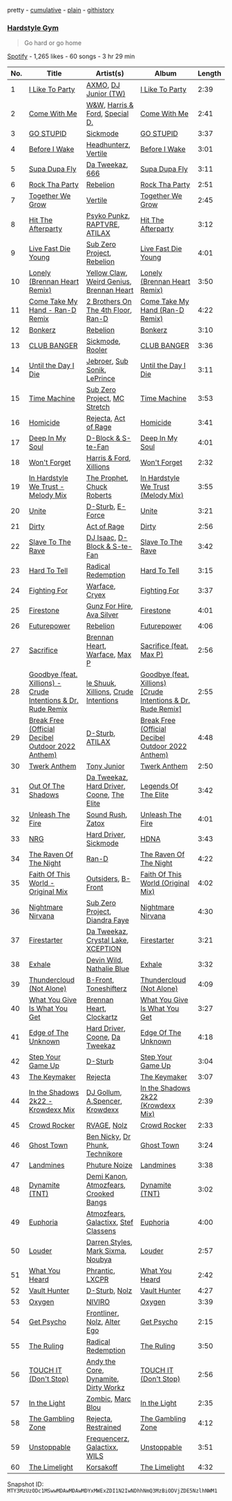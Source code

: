 pretty - [cumulative](/playlists/cumulative/37i9dQZF1DX6scD2GXri65.md) - [plain](/playlists/plain/37i9dQZF1DX6scD2GXri65) - [githistory](https://github.githistory.xyz/mackorone/spotify-playlist-archive/blob/main/playlists/plain/37i9dQZF1DX6scD2GXri65)

### [Hardstyle Gym](https://open.spotify.com/playlist/37i9dQZF1DX6scD2GXri65)

> Go hard or go home

[Spotify](https://open.spotify.com/user/spotify) - 1,265 likes - 60 songs - 3 hr 29 min

| No. | Title | Artist(s) | Album | Length |
|---|---|---|---|---|
| 1 | [I Like To Party](https://open.spotify.com/track/7piw0SrFyHjJwOivGxdrnb) | [AXMO](https://open.spotify.com/artist/5QWt56OIzFSPRpD7VeRkbc), [DJ Junior \(TW\)](https://open.spotify.com/artist/5guBrcv1BxjlJdKlW8MNyh) | [I Like To Party](https://open.spotify.com/album/5sXLI9fWW2vmRUzIjNaGHQ) | 2:39 |
| 2 | [Come With Me](https://open.spotify.com/track/1uIBzJWcxbUSMX4OFi7XwQ) | [W&W](https://open.spotify.com/artist/2rTo8KIkBTFjQS7VvaKYQ4), [Harris & Ford](https://open.spotify.com/artist/4FDj6mh458K7m9Txwyj2rt), [Special D.](https://open.spotify.com/artist/4EViwTsUibZWyo1K5EgrJt) | [Come With Me](https://open.spotify.com/album/1j0xzvGGOhTM4sxZ22IzDT) | 2:41 |
| 3 | [GO STUPID](https://open.spotify.com/track/4qfD7xjF4ZhteeAc6B7TjA) | [Sickmode](https://open.spotify.com/artist/5PbgCU02dfdBCAzpOaNmYW) | [GO STUPID](https://open.spotify.com/album/2EKRY3rSfqZQmUfkbVzL5q) | 3:37 |
| 4 | [Before I Wake](https://open.spotify.com/track/1E98GLyca4lWhGg0UJjIWE) | [Headhunterz](https://open.spotify.com/artist/6C0KWmCdqrLU2LzzWBPbOy), [Vertile](https://open.spotify.com/artist/2CREMC4YATn7Bx9ZQku6IH) | [Before I Wake](https://open.spotify.com/album/03shY44GfauTzF4uVsDZiV) | 3:01 |
| 5 | [Supa Dupa Fly](https://open.spotify.com/track/1f1oSxTFtI9WN7X6GvzMtF) | [Da Tweekaz](https://open.spotify.com/artist/6UOk7DmvqlzWmo6gjhZvn6), [666](https://open.spotify.com/artist/76TM3QXivQvlLmZxdYxMZr) | [Supa Dupa Fly](https://open.spotify.com/album/6AsthfXuyR0Ue12N7iFLCR) | 3:11 |
| 6 | [Rock Tha Party](https://open.spotify.com/track/2y4MGW3z5eMAZTXm7Q0T7V) | [Rebelion](https://open.spotify.com/artist/5JcSyYpBdqCmjJyVlKh7Yg) | [Rock Tha Party](https://open.spotify.com/album/7dBMFgErPgPAd1PNTo57Is) | 2:51 |
| 7 | [Together We Grow](https://open.spotify.com/track/0Q9oI3atBARDyEWRr1C2H6) | [Vertile](https://open.spotify.com/artist/2CREMC4YATn7Bx9ZQku6IH) | [Together We Grow](https://open.spotify.com/album/6LrvsgRIi1Hy1LBsrrt6rw) | 2:45 |
| 8 | [Hit The Afterparty](https://open.spotify.com/track/3czMy7K3eGvkFtHwOLqoSu) | [Psyko Punkz](https://open.spotify.com/artist/18pYFSeMi7sOL6nGMICHtS), [RAPTVRE](https://open.spotify.com/artist/1TQbwHL5ZtNNyS7cZxOBNj), [ATILAX](https://open.spotify.com/artist/1DLc4wnbKa3RWJsqwPehbk) | [Hit The Afterparty](https://open.spotify.com/album/3GIzpzs5uIMfdCFlV25sO8) | 3:12 |
| 9 | [Live Fast Die Young](https://open.spotify.com/track/6Dr20NRSnMh9NT76D4FNqk) | [Sub Zero Project](https://open.spotify.com/artist/4f0OXMMSxr0r8Ztx6CdpAl), [Rebelion](https://open.spotify.com/artist/5JcSyYpBdqCmjJyVlKh7Yg) | [Live Fast Die Young](https://open.spotify.com/album/4T6rUAR786jTllgifeo6Zx) | 4:01 |
| 10 | [Lonely \(Brennan Heart Remix\)](https://open.spotify.com/track/6xjHeCdwsBoUYrEN2kJ998) | [Yellow Claw](https://open.spotify.com/artist/47z7ZrgFoBvVpCnElCE3Zh), [Weird Genius](https://open.spotify.com/artist/5B4kCOhcqTywB9YwXPfFtJ), [Brennan Heart](https://open.spotify.com/artist/5QySqc6yAFDx9m7fedFZmC) | [Lonely \(Brennan Heart Remix\)](https://open.spotify.com/album/1fUbkjcFgBhw185phdtJJX) | 3:50 |
| 11 | [Come Take My Hand \- Ran\-D Remix](https://open.spotify.com/track/4plFHRIYpyvO46CWG2UMvG) | [2 Brothers On The 4th Floor](https://open.spotify.com/artist/5wsBGjgRsASMggXLPF7pYm), [Ran\-D](https://open.spotify.com/artist/7IeovKzVkfcG9mIJGNzTcT) | [Come Take My Hand \(Ran\-D Remix\)](https://open.spotify.com/album/06a36yj8fqrm8MUFeI7qO4) | 4:22 |
| 12 | [Bonkerz](https://open.spotify.com/track/0FaG2Hc9LSFsuChAC0ZZcM) | [Rebelion](https://open.spotify.com/artist/5JcSyYpBdqCmjJyVlKh7Yg) | [Bonkerz](https://open.spotify.com/album/5cLA1oOx6ltXJUivbd8Ybs) | 3:10 |
| 13 | [CLUB BANGER](https://open.spotify.com/track/72j7y7nVfhi69H8X8oRbye) | [Sickmode](https://open.spotify.com/artist/5PbgCU02dfdBCAzpOaNmYW), [Rooler](https://open.spotify.com/artist/2lpFs8QJyIeVDb2Sq4vZYi) | [CLUB BANGER](https://open.spotify.com/album/2qKRkYCu6GqfL4tcQonqpO) | 3:36 |
| 14 | [Until the Day I Die](https://open.spotify.com/track/3fuk0gZ8I1n2CYA2gsCtzH) | [Jebroer](https://open.spotify.com/artist/7jp5R1aY7kmwBYX3jIu9yk), [Sub Sonik](https://open.spotify.com/artist/4FApejrnKXgmvrVmBMRO2l), [LePrince](https://open.spotify.com/artist/6CVjs7KznQ47r8xZwPtZsO) | [Until the Day I Die](https://open.spotify.com/album/7woGq9UgKhS6CSaxZhNshV) | 3:11 |
| 15 | [Time Machine](https://open.spotify.com/track/24Yh9vNFl3CXhdiRVRNZ7E) | [Sub Zero Project](https://open.spotify.com/artist/4f0OXMMSxr0r8Ztx6CdpAl), [MC Stretch](https://open.spotify.com/artist/6oIpax63yT9ajyekkcqv0L) | [Time Machine](https://open.spotify.com/album/6poLhdSD49CU6bNffCUFKF) | 3:53 |
| 16 | [Homicide](https://open.spotify.com/track/4NmhzsJzX7Uuela2spmT4m) | [Rejecta](https://open.spotify.com/artist/2lmihUu4FzVOepdJpDDrof), [Act of Rage](https://open.spotify.com/artist/5eHs2hHfUzGizdnrLjc3CW) | [Homicide](https://open.spotify.com/album/07ouV5DcJj6d7ICyCM9e6y) | 3:41 |
| 17 | [Deep In My Soul](https://open.spotify.com/track/7nziCzPuyKub9Ra5o5OSEy) | [D\-Block & S\-te\-Fan](https://open.spotify.com/artist/6L7a6wPGpvLtTwOsMLnF1z) | [Deep In My Soul](https://open.spotify.com/album/4i23NCktx67U67gbmNfxuL) | 4:01 |
| 18 | [Won't Forget](https://open.spotify.com/track/7JXZuqmi5XC8pfiNgeF1yZ) | [Harris & Ford](https://open.spotify.com/artist/4FDj6mh458K7m9Txwyj2rt), [Xillions](https://open.spotify.com/artist/4bi8SmsdSp5AoD6RFZjyjW) | [Won't Forget](https://open.spotify.com/album/6PnHSLrP5IYAubIo3fT2n7) | 2:32 |
| 19 | [In Hardstyle We Trust \- Melody Mix](https://open.spotify.com/track/694DLdlWtk26a6pyaf1vMi) | [The Prophet](https://open.spotify.com/artist/2iRqqPkOyIvvb7qFZN1Onz), [Chuck Roberts](https://open.spotify.com/artist/239FYJjvsOE1bGL58BSVgu) | [In Hardstyle We Trust \(Melody Mix\)](https://open.spotify.com/album/0cUZwW0wPp3HDebw6fZosP) | 3:55 |
| 20 | [Unite](https://open.spotify.com/track/0EBURzaaZP0wHABAK0KajO) | [D\-Sturb](https://open.spotify.com/artist/7E6DrjKJieOdJKO8mbwCMO), [E\-Force](https://open.spotify.com/artist/77faXTf6wXs3L2CVol0c8C) | [Unite](https://open.spotify.com/album/22rdKqGyiQu7oJHtFppjdE) | 3:21 |
| 21 | [Dirty](https://open.spotify.com/track/6AWeDqvevggPd0FITDYshW) | [Act of Rage](https://open.spotify.com/artist/5eHs2hHfUzGizdnrLjc3CW) | [Dirty](https://open.spotify.com/album/4Uzg555qgiltdiFp9hr3Fv) | 2:56 |
| 22 | [Slave To The Rave](https://open.spotify.com/track/32ncEXDqBzDyblpzdcGRWB) | [DJ Isaac](https://open.spotify.com/artist/2FmgW6Jee0JQKtb6EnBWCq), [D\-Block & S\-te\-Fan](https://open.spotify.com/artist/6L7a6wPGpvLtTwOsMLnF1z) | [Slave To The Rave](https://open.spotify.com/album/3X68QkIEBNGdA3RTwV7YCO) | 3:42 |
| 23 | [Hard To Tell](https://open.spotify.com/track/58qwngsMklWQLew2rA9Nbg) | [Radical Redemption](https://open.spotify.com/artist/3Ij56hbjOTHq8RgutQwfxC) | [Hard To Tell](https://open.spotify.com/album/2i2ZfgWXTGG5i9LWIgmXWj) | 3:15 |
| 24 | [Fighting For](https://open.spotify.com/track/22JELf6p8cyWBDwa91e7pL) | [Warface](https://open.spotify.com/artist/1wuQQfTDZhgNb4GJyhThUs), [Cryex](https://open.spotify.com/artist/5NkT0VLTEXldi82KVVnG1b) | [Fighting For](https://open.spotify.com/album/14Iltp0WL3VLdyxWz6FQAB) | 3:37 |
| 25 | [Firestone](https://open.spotify.com/track/5rlO2Wr2jifgjiBbPy25Su) | [Gunz For Hire](https://open.spotify.com/artist/0WbAxASsYdodSlqwserDAW), [Ava Silver](https://open.spotify.com/artist/0l6LU5NRvLTVeRDJZznwLX) | [Firestone](https://open.spotify.com/album/2GHFB4DuUJ68WuI5hD2HvX) | 4:01 |
| 26 | [Futurepower](https://open.spotify.com/track/5BEeBEAsRWIhAw18rkun9F) | [Rebelion](https://open.spotify.com/artist/5JcSyYpBdqCmjJyVlKh7Yg) | [Futurepower](https://open.spotify.com/album/2MG0xLJezHQAAlmpCVf7h6) | 4:06 |
| 27 | [Sacrifice](https://open.spotify.com/track/0Yrl0j2sFiTYY5wgUl28Iz) | [Brennan Heart](https://open.spotify.com/artist/5QySqc6yAFDx9m7fedFZmC), [Warface](https://open.spotify.com/artist/1wuQQfTDZhgNb4GJyhThUs), [Max P](https://open.spotify.com/artist/7D76Zt5h5OIV4zHi1AtCqw) | [Sacrifice \(feat\. Max P\)](https://open.spotify.com/album/0BDzrXxO9aJ0lO3d5PtMZa) | 2:56 |
| 28 | [Goodbye \(feat\. Xillions\) \- Crude Intentions & Dr\. Rude Remix](https://open.spotify.com/track/4Fn9Z5LVGc4f0Qq6L53eEg) | [le Shuuk](https://open.spotify.com/artist/7bH17jyjkwMPMh9AS8EH0u), [Xillions](https://open.spotify.com/artist/4bi8SmsdSp5AoD6RFZjyjW), [Crude Intentions](https://open.spotify.com/artist/5zXPv1332E2IWXvjotBr09) | [Goodbye \(feat\. Xillions\) \[Crude Intentions & Dr\. Rude Remix\]](https://open.spotify.com/album/6p0ibrMdpqhsMu67uNEQuq) | 2:55 |
| 29 | [Break Free \(Official Decibel Outdoor 2022 Anthem\)](https://open.spotify.com/track/1VtGStey2iPgtZSLHU6sf0) | [D\-Sturb](https://open.spotify.com/artist/7E6DrjKJieOdJKO8mbwCMO), [ATILAX](https://open.spotify.com/artist/1DLc4wnbKa3RWJsqwPehbk) | [Break Free \(Official Decibel Outdoor 2022 Anthem\)](https://open.spotify.com/album/0YzBhIvuaOqtdBsVjmNnDq) | 4:48 |
| 30 | [Twerk Anthem](https://open.spotify.com/track/0cZ6KOvnLf0C0GKLti31No) | [Tony Junior](https://open.spotify.com/artist/17esEoE9uEHFKuzkar2UL0) | [Twerk Anthem](https://open.spotify.com/album/3cWHRG6B0GYAgusM50re31) | 2:50 |
| 31 | [Out Of The Shadows](https://open.spotify.com/track/0wM5xMaTddQjAXkNcFBcrR) | [Da Tweekaz](https://open.spotify.com/artist/6UOk7DmvqlzWmo6gjhZvn6), [Hard Driver](https://open.spotify.com/artist/1rpLzYzfrueWdkpcIunZQl), [Coone](https://open.spotify.com/artist/1Wt63OMKtv6v2ivHuQLm2C), [The Elite](https://open.spotify.com/artist/7KNKKIsyxgZRBWnrcj8vHk) | [Legends Of The Elite](https://open.spotify.com/album/50RHfqIEtQS0dZxBrrFUF3) | 3:42 |
| 32 | [Unleash The Fire](https://open.spotify.com/track/0jb8dBj7ILjgev8qt0pWrT) | [Sound Rush](https://open.spotify.com/artist/7IFPeV5Ew63S7Hid0AjNgK), [Zatox](https://open.spotify.com/artist/27Z5l2Kfy1IaYZMg5INWqO) | [Unleash The Fire](https://open.spotify.com/album/6uCzjve3I6bB3MsxI7AROY) | 4:01 |
| 33 | [NRG](https://open.spotify.com/track/014cgPQdDPnwysDT3453Nf) | [Hard Driver](https://open.spotify.com/artist/1rpLzYzfrueWdkpcIunZQl), [Sickmode](https://open.spotify.com/artist/5PbgCU02dfdBCAzpOaNmYW) | [HDNA](https://open.spotify.com/album/6qOxQawMkqAyf1j8KD2I2q) | 3:43 |
| 34 | [The Raven Of The Night](https://open.spotify.com/track/4SdCxGUYg3XRezP1VBrKAn) | [Ran\-D](https://open.spotify.com/artist/7IeovKzVkfcG9mIJGNzTcT) | [The Raven Of The Night](https://open.spotify.com/album/48NY92V1K9NtzgfH3jbOAu) | 4:22 |
| 35 | [Faith Of This World \- Original Mix](https://open.spotify.com/track/3l0zz7lo8PPlXryowB0254) | [Outsiders](https://open.spotify.com/artist/0aKXalHKVzkLJ6aeUY3HMf), [B\-Front](https://open.spotify.com/artist/6Xhhpra0X0hpvC3yZaQ0Du) | [Faith Of This World \(Original Mix\)](https://open.spotify.com/album/66FezURQqWeQTcoxvAlOeE) | 4:02 |
| 36 | [Nightmare Nirvana](https://open.spotify.com/track/0X89hVtXc6V04eRMCjB1Vj) | [Sub Zero Project](https://open.spotify.com/artist/4f0OXMMSxr0r8Ztx6CdpAl), [Diandra Faye](https://open.spotify.com/artist/5gdYdbKxGw2Mq25TfsmH6q) | [Nightmare Nirvana](https://open.spotify.com/album/7jPDK7qtsjA010J5fXR9w1) | 4:30 |
| 37 | [Firestarter](https://open.spotify.com/track/0mGmrLTe4VlaWZ5DFWpnil) | [Da Tweekaz](https://open.spotify.com/artist/6UOk7DmvqlzWmo6gjhZvn6), [Crystal Lake](https://open.spotify.com/artist/5DzNxD4vwCDEIa20oEzB9l), [XCEPTION](https://open.spotify.com/artist/3vH8Rv37KXuUZzSHICjTnm) | [Firestarter](https://open.spotify.com/album/6KKaf1IJOw4BiPnxbTLul0) | 3:21 |
| 38 | [Exhale](https://open.spotify.com/track/4U7tLQ4g0JPqisxSAuNoFK) | [Devin Wild](https://open.spotify.com/artist/4ksdbwHbqSmv7sWP3W6L21), [Nathalie Blue](https://open.spotify.com/artist/2VRgy5skIildisco3sF7Nt) | [Exhale](https://open.spotify.com/album/789OzvbySYuX2piZXUo4bU) | 3:32 |
| 39 | [Thundercloud \(Not Alone\)](https://open.spotify.com/track/5ESMY4YltkVVt6fgCPNOPn) | [B\-Front](https://open.spotify.com/artist/6Xhhpra0X0hpvC3yZaQ0Du), [Toneshifterz](https://open.spotify.com/artist/4LBa6kTLaQHiONCfTfTaXV) | [Thundercloud \(Not Alone\)](https://open.spotify.com/album/6AWo8m1dChoaCJUzIicpZw) | 4:09 |
| 40 | [What You Give Is What You Get](https://open.spotify.com/track/2Gt8l0oXk0ZuGtpwkN67z0) | [Brennan Heart](https://open.spotify.com/artist/5QySqc6yAFDx9m7fedFZmC), [Clockartz](https://open.spotify.com/artist/7GVB7uYTgkeYtLJxYMYYDp) | [What You Give Is What You Get](https://open.spotify.com/album/5cR4r1R6oN6v5DNXNUx2AK) | 3:27 |
| 41 | [Edge of The Unknown](https://open.spotify.com/track/3Dbzy04cQSEcYNBvVISq0J) | [Hard Driver](https://open.spotify.com/artist/1rpLzYzfrueWdkpcIunZQl), [Coone](https://open.spotify.com/artist/1Wt63OMKtv6v2ivHuQLm2C), [Da Tweekaz](https://open.spotify.com/artist/6UOk7DmvqlzWmo6gjhZvn6) | [Edge Of The Unknown](https://open.spotify.com/album/13mS26sOAVYfngzLevsf82) | 4:18 |
| 42 | [Step Your Game Up](https://open.spotify.com/track/0bd0OMTOxlrtwVrBbzhPxu) | [D\-Sturb](https://open.spotify.com/artist/7E6DrjKJieOdJKO8mbwCMO) | [Step Your Game Up](https://open.spotify.com/album/2CYIWPsYP66TcfgoNJY1g8) | 3:04 |
| 43 | [The Keymaker](https://open.spotify.com/track/54Qx60cjse61OwpSV3uFV0) | [Rejecta](https://open.spotify.com/artist/2lmihUu4FzVOepdJpDDrof) | [The Keymaker](https://open.spotify.com/album/2P5DmfM29EIvlYoFiLnAJG) | 3:07 |
| 44 | [In the Shadows 2k22 \- Krowdexx Mix](https://open.spotify.com/track/6pgDjTGp6VgbUG2dYLUMdO) | [DJ Gollum](https://open.spotify.com/artist/1wNmJCRRNn8WpJrRSTKKqT), [A.Spencer](https://open.spotify.com/artist/5mc3fIXZDVqM8g9wkntXyg), [Krowdexx](https://open.spotify.com/artist/7Ecbym3UD6q848BAse6Qeb) | [In the Shadows 2k22 \(Krowdexx Mix\)](https://open.spotify.com/album/5l19N5cOJJv9Mj4KF5dJDk) | 2:39 |
| 45 | [Crowd Rocker](https://open.spotify.com/track/3xJxepFguQOORXWBshmARY) | [RVAGE](https://open.spotify.com/artist/60kSCaBM5uMKg7ZnrBH5br), [Nolz](https://open.spotify.com/artist/6kudMw2A0xOBJHpW8VNaDA) | [Crowd Rocker](https://open.spotify.com/album/3DXxim9fmymRw7JEkPpqcc) | 2:33 |
| 46 | [Ghost Town](https://open.spotify.com/track/7IsoFYGFt3Ac4snG5iSJnT) | [Ben Nicky](https://open.spotify.com/artist/3Bd1phrOZJuCev9U0bzdtA), [Dr Phunk](https://open.spotify.com/artist/1naX4fxuRaDFlj9tGfIUZk), [Technikore](https://open.spotify.com/artist/45mQUJrPyctvf2IhkVE0ym) | [Ghost Town](https://open.spotify.com/album/41JfN5cDxWW7iua9p3jDoO) | 3:24 |
| 47 | [Landmines](https://open.spotify.com/track/6Bq1Elt1IMGTgjTp0wj9pU) | [Phuture Noize](https://open.spotify.com/artist/7AGSJihqYPhYy5QzMcwcQT) | [Landmines](https://open.spotify.com/album/5OcqH8C8BvkE8no10d51Wn) | 3:38 |
| 48 | [Dynamite \(TNT\)](https://open.spotify.com/track/6hJNSbwK0M1yuTJvBXpMNL) | [Demi Kanon](https://open.spotify.com/artist/0MwTAzU4fDGGfrUAHzYwRJ), [Atmozfears](https://open.spotify.com/artist/0MBGxwmCdXdO26ojaNcT64), [Crooked Bangs](https://open.spotify.com/artist/4gkZO2kbnE03K8xGmZ2DJu) | [Dynamite \(TNT\)](https://open.spotify.com/album/0eqZ2gpCg63LLg0cqQnaQD) | 3:02 |
| 49 | [Euphoria](https://open.spotify.com/track/1MZQzrlsp8Lg4Zo8fBdJJ9) | [Atmozfears](https://open.spotify.com/artist/0MBGxwmCdXdO26ojaNcT64), [Galactixx](https://open.spotify.com/artist/450u38hSRh0Q2UyghEbjpS), [Stef Classens](https://open.spotify.com/artist/2GIBqEMeHWoMZuxlmyc3ac) | [Euphoria](https://open.spotify.com/album/49tzGjcmL5kKOTJWloKggq) | 4:00 |
| 50 | [Louder](https://open.spotify.com/track/6uSAxOIExC9itwJEU6AWYt) | [Darren Styles](https://open.spotify.com/artist/2gZzTzeACSwFqkMroVxmnm), [Mark Sixma](https://open.spotify.com/artist/3ePCIHipMKD4n8IBXBYWSm), [Noubya](https://open.spotify.com/artist/7mE37XRULrIzHfg9OWmIud) | [Louder](https://open.spotify.com/album/7yDXbUxMwTIbuQACpzABJw) | 2:57 |
| 51 | [What You Heard](https://open.spotify.com/track/6n6xZkucdDYETMuqOmZ8OI) | [Phrantic](https://open.spotify.com/artist/2Bg6vhG3aY7ixxqEGZeos6), [LXCPR](https://open.spotify.com/artist/3paZuq5Z5ujlOTr3XvQEU0) | [What You Heard](https://open.spotify.com/album/5cUjfZQV7IaaYi89yzz3L4) | 2:42 |
| 52 | [Vault Hunter](https://open.spotify.com/track/1aWrPLv8tFgyd7ju7Tx63L) | [D\-Sturb](https://open.spotify.com/artist/7E6DrjKJieOdJKO8mbwCMO), [Nolz](https://open.spotify.com/artist/6kudMw2A0xOBJHpW8VNaDA) | [Vault Hunter](https://open.spotify.com/album/3drPydTq7HVSuXZerLCJTh) | 4:27 |
| 53 | [Oxygen](https://open.spotify.com/track/4Zv3k5y4zJoxHGigSBH9wD) | [NIVIRO](https://open.spotify.com/artist/2nsCjA4fEasmnlOK0wXU7T) | [Oxygen](https://open.spotify.com/album/2aphQrkNiXchNi9ian7Fj2) | 3:39 |
| 54 | [Get Psycho](https://open.spotify.com/track/2qSbdjBKV4Ooa0yxZtA0px) | [Frontliner](https://open.spotify.com/artist/7momuad2Twkv5O7MY3dODa), [Nolz](https://open.spotify.com/artist/6kudMw2A0xOBJHpW8VNaDA), [Alter Ego](https://open.spotify.com/artist/455mf4vICIi2dYQrH59xh8) | [Get Psycho](https://open.spotify.com/album/4eqnUJrLMljVfSbomWiVgG) | 2:15 |
| 55 | [The Ruling](https://open.spotify.com/track/0Z1y6vZ41GJOr59KFKfmuM) | [Radical Redemption](https://open.spotify.com/artist/3Ij56hbjOTHq8RgutQwfxC) | [The Ruling](https://open.spotify.com/album/55RIZIkca0grTJTbB8WWVj) | 3:50 |
| 56 | [TOUCH IT \(Don't Stop\)](https://open.spotify.com/track/2G5hIhJ61ENNcqUW1n1oTn) | [Andy the Core](https://open.spotify.com/artist/3GEDzLFDpKR3tsq72ZRTP7), [Dynamite](https://open.spotify.com/artist/4yCk57xvx6iOnHerejzV9c), [Dirty Workz](https://open.spotify.com/artist/02oW60rlHXuLMBiODd6nob) | [TOUCH IT \(Don't Stop\)](https://open.spotify.com/album/0736rP0PqNdxlnJ9khJ55P) | 2:56 |
| 57 | [In the Light](https://open.spotify.com/track/1MpQKl4T6Po9Kywj98Ccuu) | [Zombic](https://open.spotify.com/artist/6t0ofV5WMAz84Iqu0YkmTV), [Marc Blou](https://open.spotify.com/artist/3NqSZ6T8QqQLyA5baayI19) | [In the Light](https://open.spotify.com/album/2ZBNBiQhtSr1GtigDbrKPk) | 2:35 |
| 58 | [The Gambling Zone](https://open.spotify.com/track/3CdD2Hqu1JrwonhkYr8fiv) | [Rejecta](https://open.spotify.com/artist/2lmihUu4FzVOepdJpDDrof), [Restrained](https://open.spotify.com/artist/2ym6Gwn7qNzgiAm6VA3nsV) | [The Gambling Zone](https://open.spotify.com/album/3jWZ3na0qjuAGh54DK809V) | 4:12 |
| 59 | [Unstoppable](https://open.spotify.com/track/06n5WZmsvdDLMgNGjP0nmk) | [Frequencerz](https://open.spotify.com/artist/5cPNMq5lKAoAKyv5kdpz9s), [Galactixx](https://open.spotify.com/artist/450u38hSRh0Q2UyghEbjpS), [WILS](https://open.spotify.com/artist/2s7MSmBHBen5bxastq4E0O) | [Unstoppable](https://open.spotify.com/album/3MYfHQWGZgHTtF4IG4XRGz) | 3:51 |
| 60 | [The Limelight](https://open.spotify.com/track/5Q1GQOVxIYkz3UwoPIBtcY) | [Korsakoff](https://open.spotify.com/artist/1rWaCpcmmjycvD00Kf6YyE) | [The Limelight](https://open.spotify.com/album/4yKbI3bQM6YR4TGvAdnE5j) | 4:32 |

Snapshot ID: `MTY3MzUzODc1MSwwMDAwMDAwMDYxMWExZDI1N2IwNDhhNmQ3MzBiODVjZDE5NzlhNWM1`
